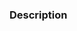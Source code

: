 <!--

Thank you for contributing! Please follow the steps below to help us process your PR quickly.

- 📝 Use a meaningful title for the pull request and include the name of the package modified.
- 📓 Ensure each of your commit messages adhere to the conventional commit specification.
- ✅ Add or edit tests to reflect the change (run `yarn test`).
- 🔍 Add or edit Storybook examples to reflect the change (run `yarn start`).
- 🙏 Please review your own PR to check for anything you may have missed.

-->

### Description

<!-- Describe the change you are introducing -->

